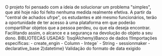 O projeto foi pensado com a ideia de solucionar um problema "simples", que até hoje não foi feito nenhuma medida realmente efetiva. A partir da "central de achados ufrpe", os estudantes e até mesmo funcionários, terão a oportunidade de ter acesso à uma plataforma em que poderão compartilhar objetos que a pessoa perdeu, ou que ela deseja encontrar. Facilitando assim, o alcance e a segurança na devolução do objeto a seu dono.
BIBLIOTECAS USADAS: 
1)sqlAlchemy}Banco de dados
!!Importações específicas:
        - create_engin
        - Column
        - Intege`
        - String
         - sessionmaker
        - declarative_base
2)datetime} Validação do formato de data exigido        
        


